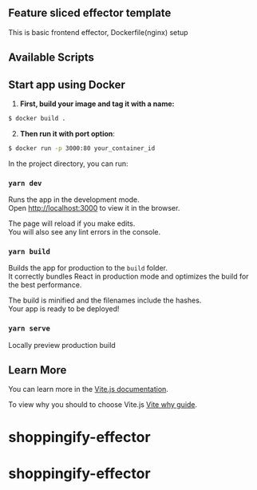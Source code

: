 ## Feature sliced effector template
This is basic frontend effector, Dockerfile(nginx) setup
## Available Scripts

## Start app using Docker

1. **First, build your image and tag it with a name:**

```bash
$ docker build .
```

2. **Then run it with port option**:

```bash
$ docker run -p 3000:80 your_container_id
```

In the project directory, you can run:

### `yarn dev`

Runs the app in the development mode.<br />
Open [http://localhost:3000](http://localhost:3000) to view it in the browser.

The page will reload if you make edits.<br />
You will also see any lint errors in the console.

### `yarn build`

Builds the app for production to the `build` folder.<br />
It correctly bundles React in production mode and optimizes the build for the best performance.

The build is minified and the filenames include the hashes.<br />
Your app is ready to be deployed!

### `yarn serve`

Locally preview production build

## Learn More

You can learn more in the [Vite.js documentation](https://vitejs.dev/guide/).

To view why you should to choose Vite.js [Vite why guide](https://vitejs.dev/guide/why.html).
# shoppingify-effector
# shoppingify-effector
